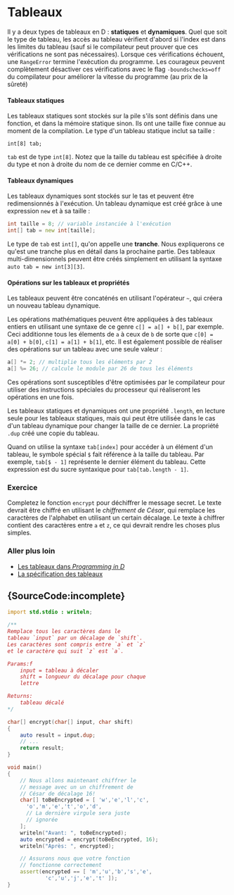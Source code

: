 # Tableaux

Il y a deux types de tableaux en D : **statiques** et **dynamiques**.
Quel que soit le type de tableau, les accès au tableau vérifient d'abord si l'index est dans les limites du tableau (sauf si le compilateur peut prouver que ces vérifications ne sont pas nécessaires).
Lorsque ces vérifications échouent, une `RangeError` termine l'exécution du programme.
Les courageux peuvent complètement désactiver ces vérifications avec le flag `-boundschecks=off` du compilateur pour améliorer la vitesse du programme (au prix de la sûreté)

#### Tableaux statiques

Les tableaux statiques sont stockés sur la pile s'ils sont définis dans une fonction, et dans la mémoire statique sinon. Ils ont une taille fixe connue au moment de la compilation. Le type d'un tableau statique inclut sa taille :

    int[8] tab;

`tab` est de type `int[8]`. Notez que la taille du tableau est spécifiée à droite du type et non à droite du nom de ce dernier comme en C/C++.

#### Tableaux dynamiques

Les tableaux dynamiques sont stockés sur le tas et peuvent être redimensionnés à l'exécution. Un tableau dynamique est créé grâce à une expression `new` et à sa taille :

```d
int taille = 8; // variable instanciée à l'exécution
int[] tab = new int[taille];
```

Le type de `tab` est `int[]`, qu'on appelle une **tranche**. Nous expliquerons ce qu'est une tranche plus en détail dans la prochaine partie. Des tableaux multi-dimensionnels peuvent être créés simplement en utilisant la syntaxe `auto tab = new int[3][3]`.

#### Opérations sur les tableaux et propriétés

Les tableaux peuvent être concaténés en utilisant l'opérateur `~`, qui créera un nouveau tableau dynamique.

Les opérations mathématiques peuvent être appliquées à des tableaux entiers en utilisant une syntaxe de ce genre `c[] = a[] + b[]`, par exemple.
Ceci additionne tous les élements de `a` à ceux de `b` de sorte que
`c[0] = a[0] + b[0]`, `c[1] = a[1] + b[1]`, etc. Il est également possible de réaliser des opérations sur un tableau avec une seule valeur :

```d
a[] *= 2; // multiplie tous les éléments par 2
a[] %= 26; // calcule le module par 26 de tous les éléments
```

Ces opérations sont susceptibles d'être optimisées par le compilateur pour utiliser des instructions spéciales du processeur qui réaliseront les opérations en une fois.

Les tableaux statiques et dynamiques ont une propriété `.length`, en lecture seule pour les tableaux statiques, mais qui peut être utilisée dans le cas d'un tableau dynamique pour changer la taille de ce dernier. 
La propriété `.dup` créé une copie du tableau.

Quand on utilise la syntaxe `tab[index]` pour accéder à un élément d'un tableau, le symbole spécial `$` fait référence à la taille du tableau. Par exemple, `tab[$ - 1]` représente le dernier élément du tableau. Cette expression est du sucre syntaxique pour `tab[tab.length - 1]`.

### Exercice

Completez le fonction `encrypt` pour déchiffrer le message secret. Le texte devrait être chiffré en utilisant le *chiffrement de César*, qui remplace les caractères de l'alphabet en utilisant un certain décalage. Le texte à chiffrer contient des caractères entre `a` et `z`, ce qui devrait rendre les choses plus simples.

### Aller plus loin

- [Les tableaux dans _Programming in D_](http://ddili.org/ders/d.en/arrays.html)
- [La spécification des tableaux](https://dlang.org/spec/arrays.html)

## {SourceCode:incomplete}

```d
import std.stdio : writeln;

/**
Remplace tous les caractères dans le
tableau `input` par un décalage de `shift`.
Les caractères sont compris entre `a` et `z`
et le caractère qui suit `z` est `a`.

Params:f
    input = tableau à décaler
    shift = longueur du décalage pour chaque 
    lettre

Returns:
    tableau décalé
*/

char[] encrypt(char[] input, char shift)
{
    auto result = input.dup;
    // ...
    return result;
}

void main()
{
    // Nous allons maintenant chiffrer le 
    // message avec un un chiffrement de 
    // César de décalage 16!
    char[] toBeEncrypted = [ 'w','e','l','c',
      'o','m','e','t','o','d',
      // La dernière virgule sera juste
      // ignorée
    ];
    writeln("Avant: ", toBeEncrypted);
    auto encrypted = encrypt(toBeEncrypted, 16);
    writeln("Après: ", encrypted);

    // Assurons nous que votre fonction
    // fonctionne correctement
    assert(encrypted == [ 'm','u','b','s','e',
            'c','u','j','e','t' ]);
}
```
